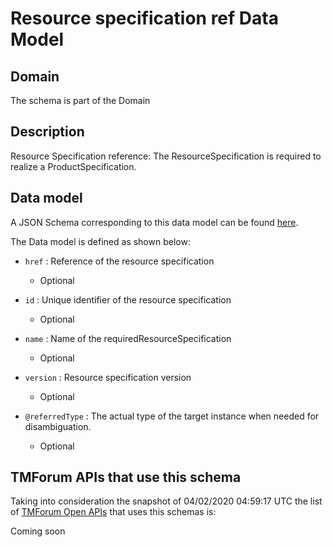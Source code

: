 # Resource specification ref Data Model

## Domain

The  schema is part of the  Domain

## Description

Resource Specification reference: The ResourceSpecification is required to realize a ProductSpecification.

## Data model

A JSON Schema corresponding to this data model can be found
[here](https://github.com/tmforum-rand/schemas/blob/candidates/Resource/ResourceSpecificationRef.schema.json).

The Data model is defined as shown below:

- `href` : Reference of the resource specification

  - Optional


- `id` : Unique identifier of the resource specification

  - Optional


- `name` : Name of the requiredResourceSpecification

  - Optional


- `version` : Resource specification version

  - Optional


- `@referredType` : The actual type of the target instance when needed for disambiguation.

  - Optional






## TMForum APIs that use this schema

Taking into consideration the snapshot of 04/02/2020 04:59:17 UTC the list of [TMForum Open APIs](https://www.tmforum.org/open-apis/) that uses this schemas is:

Coming soon